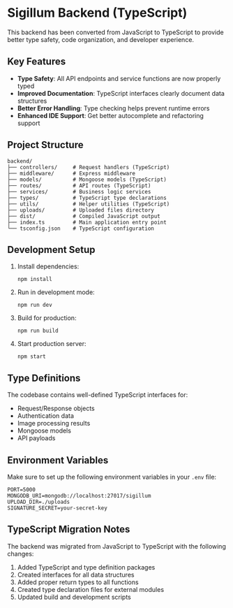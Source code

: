 # Sigillum Backend (TypeScript)

This backend has been converted from JavaScript to TypeScript to provide better type safety, code organization, and developer experience.

## Key Features

- **Type Safety**: All API endpoints and service functions are now properly typed
- **Improved Documentation**: TypeScript interfaces clearly document data structures
- **Better Error Handling**: Type checking helps prevent runtime errors
- **Enhanced IDE Support**: Get better autocomplete and refactoring support

## Project Structure

```
backend/
├── controllers/     # Request handlers (TypeScript)
├── middleware/      # Express middleware
├── models/          # Mongoose models (TypeScript)
├── routes/          # API routes (TypeScript)
├── services/        # Business logic services
├── types/           # TypeScript type declarations
├── utils/           # Helper utilities (TypeScript)
├── uploads/         # Uploaded files directory
├── dist/            # Compiled JavaScript output
├── index.ts         # Main application entry point
└── tsconfig.json    # TypeScript configuration
```

## Development Setup

1. Install dependencies:
   ```
   npm install
   ```

2. Run in development mode:
   ```
   npm run dev
   ```

3. Build for production:
   ```
   npm run build
   ```

4. Start production server:
   ```
   npm start
   ```

## Type Definitions

The codebase contains well-defined TypeScript interfaces for:

- Request/Response objects
- Authentication data
- Image processing results
- Mongoose models
- API payloads

## Environment Variables

Make sure to set up the following environment variables in your `.env` file:

```
PORT=5000
MONGODB_URI=mongodb://localhost:27017/sigillum
UPLOAD_DIR=./uploads
SIGNATURE_SECRET=your-secret-key
```

## TypeScript Migration Notes

The backend was migrated from JavaScript to TypeScript with the following changes:

1. Added TypeScript and type definition packages
2. Created interfaces for all data structures
3. Added proper return types to all functions
4. Created type declaration files for external modules
5. Updated build and development scripts 